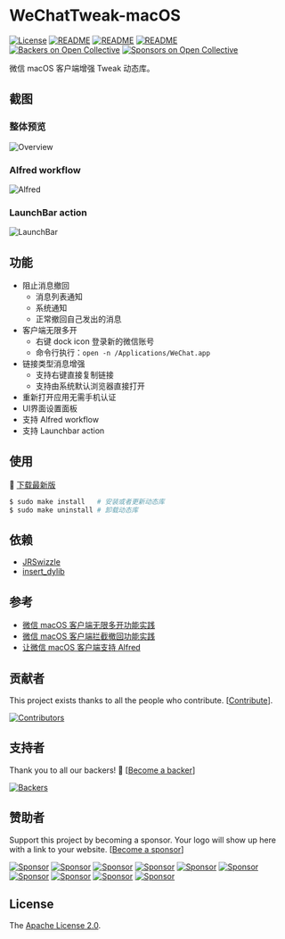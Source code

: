 # WeChatTweak-macOS

[![License](https://img.shields.io/badge/License-Apache%202.0-green.svg)](LICENSE)
[![README](https://img.shields.io/badge/README-English-blue.svg)](README-English.md)
[![README](https://img.shields.io/badge/README-中文-blue.svg)](README.md)
[![README](https://img.shields.io/badge/Telegram-WeChatTweak-brightgreen.svg)](https://t.me/joinchat/B0vW8kPU5OrwdC1qRbaqRA)
[![Backers on Open Collective](https://opencollective.com/WeChatTweak-macOS/backers/badge.svg)](#backers)
[![Sponsors on Open Collective](https://opencollective.com/WeChatTweak-macOS/sponsors/badge.svg)](#sponsors)

微信 macOS 客户端增强 Tweak 动态库。

## 截图

### 整体预览

![Overview](Screenshot/0x01.png)

### Alfred workflow

![Alfred](Screenshot/0x02.png)

### LaunchBar action

![LaunchBar](Screenshot/0x03.png)

## 功能

- 阻止消息撤回
  - 消息列表通知
  - 系统通知
  - 正常撤回自己发出的消息
- 客户端无限多开
  - 右键 dock icon 登录新的微信账号
  - 命令行执行：`open -n /Applications/WeChat.app`
- 链接类型消息增强
  - 支持右键直接复制链接
  - 支持由系统默认浏览器直接打开
- 重新打开应用无需手机认证
- UI界面设置面板
- 支持 Alfred workflow
- 支持 Launchbar action

## 使用

🚀 [下载最新版](https://github.com/Sunnyyoung/WeChatTweak-macOS/releases/latest/download/WeChatTweak-macOS.zip)

```bash
$ sudo make install   # 安装或者更新动态库
$ sudo make uninstall # 卸载动态库
```

## 依赖

- [JRSwizzle](https://github.com/rentzsch/jrswizzle)
- [insert_dylib](https://github.com/Tyilo/insert_dylib)

## 参考

- [微信 macOS 客户端无限多开功能实践](https://blog.sunnyyoung.net/wei-xin-macos-ke-hu-duan-wu-xian-duo-kai-gong-neng-shi-jian/)
- [微信 macOS 客户端拦截撤回功能实践](https://blog.sunnyyoung.net/wei-xin-macos-ke-hu-duan-lan-jie-che-hui-gong-neng-shi-jian/)
- [让微信 macOS 客户端支持 Alfred](https://blog.sunnyyoung.net/rang-wei-xin-macos-ke-hu-duan-zhi-chi-alfred/)

## 贡献者

This project exists thanks to all the people who contribute. [[Contribute](CONTRIBUTING.md)].

[![Contributors](https://opencollective.com/WeChatTweak-macOS/contributors.svg?width=890&button=false)](https://github.com/Sunnyyoung/WeChatTweak-macOS/graphs/contributors)

## 支持者

Thank you to all our backers! 🙏 [[Become a backer](https://opencollective.com/WeChatTweak-macOS#backer)]

[![Backers](https://opencollective.com/WeChatTweak-macOS/backers.svg?width=890)](https://opencollective.com/WeChatTweak-macOS#backers)

## 赞助者

Support this project by becoming a sponsor. Your logo will show up here with a link to your website. [[Become a sponsor](https://opencollective.com/WeChatTweak-macOS#sponsor)]

[![Sponsor](https://opencollective.com/WeChatTweak-macOS/sponsor/0/avatar.svg)](https://opencollective.com/WeChatTweak-macOS/sponsor/0/website)
[![Sponsor](https://opencollective.com/WeChatTweak-macOS/sponsor/1/avatar.svg)](https://opencollective.com/WeChatTweak-macOS/sponsor/1/website)
[![Sponsor](https://opencollective.com/WeChatTweak-macOS/sponsor/2/avatar.svg)](https://opencollective.com/WeChatTweak-macOS/sponsor/2/website)
[![Sponsor](https://opencollective.com/WeChatTweak-macOS/sponsor/3/avatar.svg)](https://opencollective.com/WeChatTweak-macOS/sponsor/3/website)
[![Sponsor](https://opencollective.com/WeChatTweak-macOS/sponsor/4/avatar.svg)](https://opencollective.com/WeChatTweak-macOS/sponsor/4/website)
[![Sponsor](https://opencollective.com/WeChatTweak-macOS/sponsor/5/avatar.svg)](https://opencollective.com/WeChatTweak-macOS/sponsor/5/website)
[![Sponsor](https://opencollective.com/WeChatTweak-macOS/sponsor/6/avatar.svg)](https://opencollective.com/WeChatTweak-macOS/sponsor/6/website)
[![Sponsor](https://opencollective.com/WeChatTweak-macOS/sponsor/7/avatar.svg)](https://opencollective.com/WeChatTweak-macOS/sponsor/7/website)
[![Sponsor](https://opencollective.com/WeChatTweak-macOS/sponsor/8/avatar.svg)](https://opencollective.com/WeChatTweak-macOS/sponsor/8/website)
[![Sponsor](https://opencollective.com/WeChatTweak-macOS/sponsor/9/avatar.svg)](https://opencollective.com/WeChatTweak-macOS/sponsor/9/website)

## License

The [Apache License 2.0](LICENSE).
